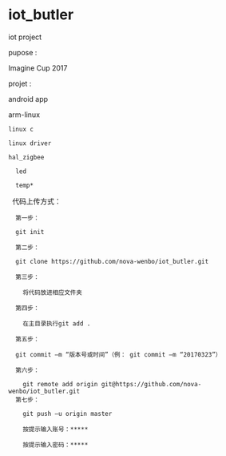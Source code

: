 # iot_butler
iot project


pupose : 
  
  Imagine Cup 2017
  
 projet :
 
   android app 
   
   arm-linux 
   
    linux c 
    
    linux driver
    
    hal_zigbee
    
      led
      
      temp*
      
   代码上传方式：
   
      第一步：
      
      git init
      
      第二步：
      
      git clone https://github.com/nova-wenbo/iot_butler.git
      
      第三步：
      
        将代码放进相应文件夹
        
      第四步：
      
        在主目录执行git add .
        
      第五步：
      
      git commit –m “版本号或时间”（例： git commit –m “20170323”）
      
      第六步：
      
        git remote add origin git@https://github.com/nova-wenbo/iot_butler.git
      第七步：
      
        git push –u origin master
        
        按提示输入账号：*****
        
        按提示输入密码：*****


